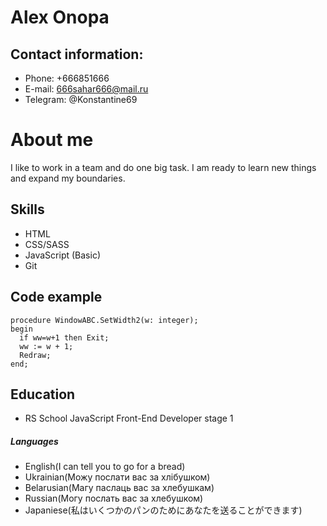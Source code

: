 # Alex Onopa #  
## Contact information: ##  
* Phone: +666851666  
* E-mail: 666sahar666@mail.ru  
* Telegram: @Konstantine69  
# About me #  
 I like to work in a team and do one big task. I am ready to learn  new things and expand my boundaries.  
## Skills ##  
* HTML  
* CSS/SASS  
* JavaScript (Basic)  
* Git  
## Code example ##  
``` 
procedure WindowABC.SetWidth2(w: integer);  
begin  
  if ww=w+1 then Exit;  
  ww := w + 1;  
  Redraw;  
end;  
```
## Education ##  
* RS School JavaScript Front-End Developer stage 1  
##### Languages #####  
* English(I can tell you to go for a bread)  
* Ukrainian(Можу послати вас за хлiбушком)  
* Belarusian(Магу паслаць вас за хлебушкам)  
* Russian(Могу послать вас за хлебушком)  
* Japaniese(私はいくつかのパンのためにあなたを送ることができます)  
